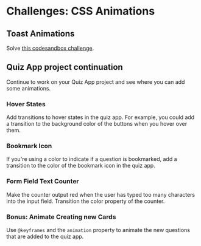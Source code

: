 # Challenges: CSS Animations

## Toast Animations

Solve
[this codesandbox challenge](https://codesandbox.io/s/github/neuefische/web-exercises/tree/main/sessions/css-animations/toast-animations?file=/README.md).

## Quiz App project continuation

Continue to work on your Quiz App project and see where you can add some animations.

### Hover States

Add transitions to hover states in the quiz app. For example, you could add a transition to the
background color of the buttons when you hover over them.

### Bookmark Icon

If you're using a color to indicate if a question is bookmarked, add a transition to the color of
the bookmark icon in the quiz app.

### Form Field Text Counter

Make the counter output red when the user has typed too many characters into the input field.
Transition the color property of the counter.

### Bonus: Animate Creating new Cards

Use `@keyframes` and the `animation` property to animate the new questions that are added to the
quiz app.
